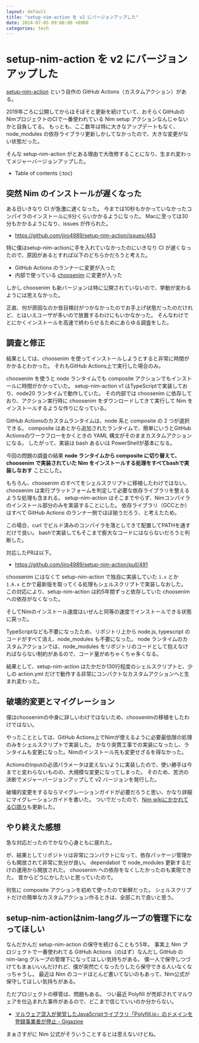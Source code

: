 ```yaml
---
layout: default
title: "setup-nim-action を v2 にバージョンアップした"
date: 2024-07-05 09:00:00 +0900
categories: tech
---
```


# setup-nim-action を v2 にバージョンアップした

[setup-nim-action](https://github.com/jiro4989/setup-nim-action) という自作の GitHub Actions（カスタムアクション）がある。

2019年ごろに公開してからほそぼそと更新を続けていて、おそらくGitHubのNimプロジェクトのCIで一番使われている Nim setup アクションなんじゃないかと自負してる。
もっとも、ここ数年は特に大きなアップデートもなく、node\_modules の依存ライブラリ更新しかしてなかったので、大きな変更がない状態だった。

そんな setup-nim-action がとある理由で大改修することになり、生まれ変わってメジャーバージョンアップした。

* Table of contents
{:toc}

## 突然 Nim のインストールが遅くなった

ある日いきなり CI が急激に遅くなった。
今までは10秒もかかっていなかったコンパイラのインストールに6分くらいかかるようになった。
Macに至っては30分もかかるようになり、issues が作られた。

* <https://github.com/jiro4989/setup-nim-action/issues/483>

特に僕はsetup-nim-actionに手を入れていなかったのにいきなり CI が遅くなったので、原因があるとすれば以下のどちらかだろうと考えた。

* GitHub Actions のランナーに変更が入った
* 内部で使っている [choosenim](https://github.com/dom96/choosenim) に変更が入った

しかし choosenim も新バージョンは特に公開されていないので、挙動が変わるようには思えなかった。

正直、何が原因なのか皆目検討がつかなかったのでお手上げ状態だったのだけれど、とはいえユーザが多いので放置するわけにもいかなかった。
そんなわけでとにかくインストールを高速で終わらせるためにあらゆる調査をした。

## 調査と修正

結果としては、choosenim を使ってインストールしようとすると非常に時間がかかるとわかった。
それもGitHub Actions上で実行した場合のみ。

choosenim を使うと node ランタイムでも composite アクションでもインストールに時間がかかっていた。
setup-nim-action v1 はTypeScriptで実装しており、node20 ランタイムで動作していた。
その内部では choosenim に依存しており、アクション実行時に choosenim をダウンロードしてきて実行して Nim をインストールするような作りになっている。

GitHub Actionsのカスタムランタイムは、node 系と composite の 2 つが選択できる。
composite はあとから追加されたランタイムで、簡単にいうとGitHub Actionsのワークフローをかくときの YAML 構文がそのままカスタムアクションになる。
したがって、実装は bash あるいは PowerShellが基本になる。

今回の問題の調査の結果 **node ランタイムから composite に切り替えて、choosenim で実装されていた Nim をインストールする処理をすべてbashで実装しなおす** ことにした。

もちろん、choosenim のすべてをシェルスクリプトに移植したわけではない。
choosenim は実行プラットフォームを判定して必要な依存ライブラリを整えるような処理も含まれる。
setup-nim-action はそこまでやらず、Nimコンパイラのインストール部分のみを実装することにした。
依存ライブラリ（GCCとか）はすべて GitHub Actions のランナー側でほぼ揃うだろう、と考えたため。

この場合、curl でビルド済みのコンパイラを落としてきて配置してPATHを通すだけで良い。
bashで実装してもそこまで膨大なコードにはならないだろうと判断した。

対応したPRは以下。

* <https://github.com/jiro4989/setup-nim-action/pull/491>

choosenim にはなくて setup-nim-action で独自に実装していた `1.x` とか `1.6.x` とかで最新版を取ってくる処理もシェルスクリプトで実装しなおした。
この対応により、setup-nim-action は約5年間ずっと依存していた choosenim への依存がなくなった。

そしてNimのインストール速度はいぜんと同等の速度でインストールできる状態に戻った。

TypeScriptなども不要になったため、リポジトリ上から node.js, typescript のコードがすべて消え、node\_modules も不要になった。
node ランタイムのカスタムアクションでは、node_modules をリポジトリのコードとして抱えなければならない制約があるので、コード量がめちゃくちゃ多くなる。

結果として、setup-nim-action はたかだか130行程度のシェルスクリプトと、少しの action.yml だけで動作する非常にコンパクトなカスタムアクションへと生まれ変わった。

## 破壊的変更とマイグレーション

僕はchoosenimの中身に詳しいわけではないため、choosenimの移植をしたわけではない。

やったこととしては、GitHub Actions上でNimが使えるように必要最低限の処理のみをシェルスクリプトで実装した。
かなり突貫工事での実装になったし、ランタイムも変更になった。Nimのインストール先も変更せざるを得なかった。

ActionsのInputの必須パラメータは変えないように実装したので、使い勝手は今までと変わらないものの、大規模な変更になってしまった。
そのため、苦渋の決断でメジャーバージョンアップして v2 バージョンを発行した。

破壊的変更をするならマイグレーションガイドが必要だろうと思い、かなり詳細にマイグレーションガイドを書いた。
ついでだったので、[Nim wikiにかかれてるCI周り](https://github.com/nim-lang/Nim/wiki/BuildServices)も更新した。

## やり終えた感想

急な対応だったのでかなり心身ともに疲れた。

が、結果としてリポジトリは非常にコンパクトになって、依存パッケージ管理からも開放されて非常に気分が良い。
dependabot で node\_modules 更新するだけの運用から開放された。
choosenim への依存をなくしたかったのも実現できた。
昔からどうにかしたいと思っていたので。

何気に composite アクションを初めて使ったので新鮮だった。
シェルスクリプトだけの簡単なカスタムアクション作るときは、全部これで良いと思う。

## setup-nim-actionはnim-langグループの管理下になってほしい

なんだかんだ setup-nim-action の保守を続けることもう5年。
事実上 Nim プロジェクトで一番使われてる GitHub Actions（のはず）なんだし GitHub の nim-lang グループの管理下になってほしい気持ちがある。
僕一人で保守しつづけてもまぁいいんだけれど、僕が突然亡くなったりしたら保守できる人いなくなっちゃうし。
最近は Nim のコードほとんど書いてないのもあって、Nim公式が保守してほしい気持ちがある。

ただプロジェクトの移管は、問題もある。
つい最近 Polyfill が売却されてマルウェアを仕込まれた事件があるので、どこまで信じていいのか分からない。

* [マルウェア混入が発覚したJavaScriptライブラリ「Polyfill.io」のドメインを登録事業者が停止 - Gigazine](https://gigazine.net/news/20240702-namecheap-polyfill-io-supply-chain-attack/)

まぁさすがに Nim 公式がそういうことするとは思えないけどね。
